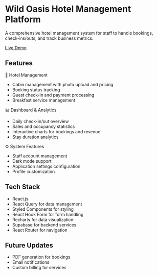 # Wild Oasis Hotel Management Platform

A comprehensive hotel management system for staff to handle bookings, check-ins/outs, and track business metrics.

[Live Demo](https://lea-wild-oasis-project.vercel.app)

## Features

🏨 Hotel Management

- Cabin management with photo upload and pricing
- Booking status tracking
- Guest check-in and payment processing
- Breakfast service management

📊 Dashboard & Analytics

- Daily check-in/out overview
- Sales and occupancy statistics
- Interactive charts for bookings and revenue
- Stay duration analytics

⚙️ System Features

- Staff account management
- Dark mode support
- Application settings configuration
- Profile customization

## Tech Stack

- React.js
- React Query for data management
- Styled Components for styling
- React Hook Form for form handling
- Recharts for data visualization
- Supabase for backend services
- React Router for navigation

## Future Updates

- PDF generation for bookings
- Email notifications
- Custom billing for services
